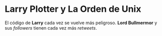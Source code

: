 # Larry Plotter y La Orden de Unix
El código de **Larry** cada vez se vuelve más peligroso.
**Lord Bullmermor** y sus *followers* tienen cada vez más *retweets*.
